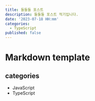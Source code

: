 ```yaml
---
title: 둘둘둘 포스트
description: 둘둘둘 포스트 적기입니다.
date: '2023-07-18 HH:mm'
categories:
  - TypeScript
published: false
---
```


# Markdown template

## categories

- JavaScript
- TypeScript
